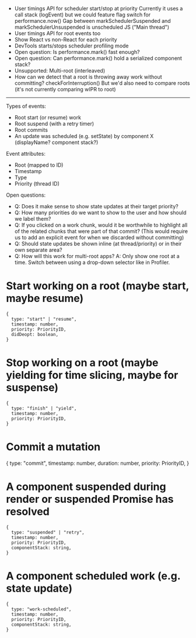 * User timings API for scheduler start/stop at priority
  Currently it uses a call stack (logEvent) but we could feature flag switch for performance.now()
  Gap between markSchedulerSuspended and markSchedulerUnsuspended is unscheduled JS ("Main thread")
* User timings API for root events too
* Show React vs non-React for each priority
* DevTools starts/stops scheduler profiling mode
* Open question: Is performance.mark() fast enough?
* Open question: Can performance.mark() hold a serialized component stack?
* Unsupported: Multi-root (interleaved)
* How can we detect that a root is throwing away work without committing? checkForInterruption()
  But we'd also need to compare roots (it's not currently comparing wIPR to root)

---------------

Types of events:
* Root start (or resume) work
* Root suspend (with a retry timer)
* Root commits
* An update was scheduled (e.g. setState) by component X (displayName? component stack?)

Event attributes:
* Root (mapped to ID)
* Timestamp
* Type
* Priority (thread ID)

Open questions:
* Q: Does it make sense to show state updates at their target priority?
* Q: How many priorities do we want to show to the user and how should we label them?
* Q: If you clicked on a work chunk, would it be worthwhile to highlight all of the related chunks that were part of that commit?
     (This would require us to add an explicit event for when we discarded without committing)
* Q: Should state updates be shown inline (at thread/priority) or in their own separate area?
* Q: How will this work for multi-root apps?
  A: Only show one root at a time. Switch between using a drop-down selector like in Profiler.

# Start working on a root (maybe start, maybe resume)
```
{
  type: "start" | "resume",
  timestamp: number,
  priority: PriorityID,
  didDeopt: boolean,
}
```

# Stop working on a root (maybe yielding for time slicing, maybe for suspense)
```
{
  type: "finish" | "yield",
  timestamp: number,
  priority: PriorityID,
}
```

# Commit a mutation
{
  type: "commit",
  timestamp: number,
  duration: number,
  priority: PriorityID,
}

# A component suspended during render or suspended Promise has resolved
```
{
  type: "suspended" | "retry",
  timestamp: number,
  priority: PriorityID,
  componentStack: string,
}
```

# A component scheduled work (e.g. state update)
```
{
  type: "work-scheduled",
  timestamp: number,
  priority: PriorityID,
  componentStack: string,
}
```